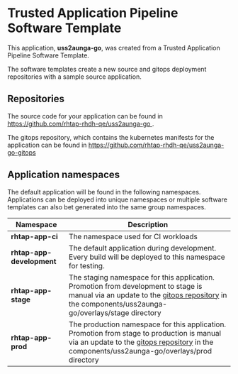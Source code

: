 # Trusted Application Pipeline Software Template

This application, **uss2aunga-go**, was created from a Trusted Application Pipeline Software Template.

The software templates create a new source and gitops deployment repositories with a sample source application. 

## Repositories

The source code for your application can be found in [https://github.com/rhtap-rhdh-qe/uss2aunga-go ](https://github.com/rhtap-rhdh-qe/uss2aunga-go ).
 
The gitops repository, which contains the kubernetes manifests for the application can be found in 
[https://github.com/rhtap-rhdh-qe/uss2aunga-go-gitops ](https://github.com/rhtap-rhdh-qe/uss2aunga-go-gitops ) 

## Application namespaces 

The default application will be found in the following namespaces. Applications can be deployed into unique namespaces or multiple software templates can also bet generated into the same group namespaces.  

|  Namespace   |  Description   |  
| -------- | -------- |
| **rhtap-app-ci** | The namespace used for CI workloads |
| **rhtap-app-development** | The default application during development. Every build will be deployed to this namespace for testing. |
| **rhtap-app-stage** | The staging namespace for this application. Promotion from development to stage is manual via an update to the [gitops repository](https://github.com/rhtap-rhdh-qe/uss2aunga-go-gitops ) in the components/uss2aunga-go/overlays/stage directory |
| **rhtap-app-prod** | The production namespace for this application. Promotion from stage to production is manual via an update to the [gitops repository](https://github.com/rhtap-rhdh-qe/uss2aunga-go-gitops ) in the components/uss2aunga-go/overlays/prod directory |